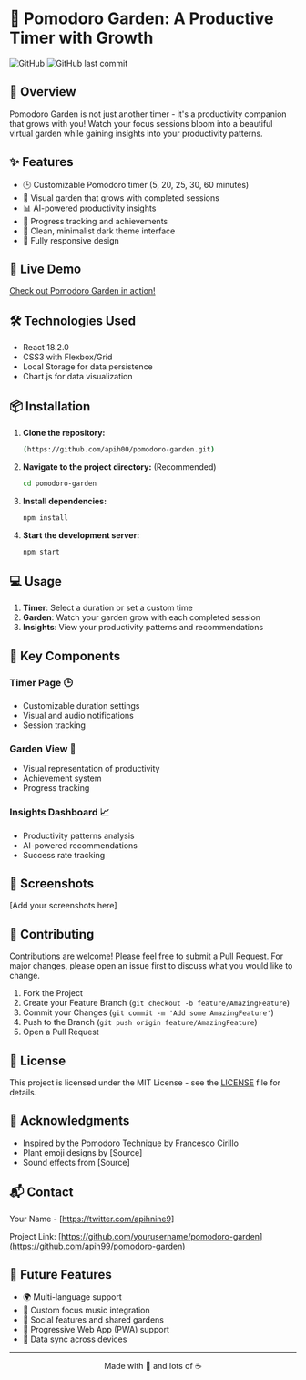 # 🍅 Pomodoro Garden: A Productive Timer with Growth

![GitHub](https://img.shields.io/github/license/apih99/pomodoro-garden)
![GitHub last commit](https://img.shields.io/github/last-commit/apih99/pomodoro-garden)

## 🌱 Overview

Pomodoro Garden is not just another timer - it's a productivity companion that grows with you! Watch your focus sessions bloom into a beautiful virtual garden while gaining insights into your productivity patterns.

## ✨ Features

- 🕒 Customizable Pomodoro timer (5, 20, 25, 30, 60 minutes)
- 🌿 Visual garden that grows with completed sessions
- 📊 AI-powered productivity insights
- 🎯 Progress tracking and achievements
- 🎨 Clean, minimalist dark theme interface
- 📱 Fully responsive design

## 🚀 Live Demo

[Check out Pomodoro Garden in action!]([https://your-demo-link.com](https://pomodoro-timer-eu6w.onrender.com/))

## 🛠️ Technologies Used

- React 18.2.0
- CSS3 with Flexbox/Grid
- Local Storage for data persistence
- Chart.js for data visualization

## 📦 Installation

1. **Clone the repository:**

   ```bash
   (https://github.com/apih00/pomodoro-garden.git)
   ```

2. **Navigate to the project directory:** (Recommended)

   ```bash
   cd pomodoro-garden
   ```

3. **Install dependencies:**

   ```bash
   npm install
   ```

4. **Start the development server:**

   ```bash
   npm start 
   ```


## 💻 Usage

1. **Timer**: Select a duration or set a custom time
2. **Garden**: Watch your garden grow with each completed session
3. **Insights**: View your productivity patterns and recommendations

## 🌟 Key Components

### Timer Page 🕒
- Customizable duration settings
- Visual and audio notifications
- Session tracking

### Garden View 🌺
- Visual representation of productivity
- Achievement system
- Progress tracking

### Insights Dashboard 📈
- Productivity patterns analysis
- AI-powered recommendations
- Success rate tracking

## 📱 Screenshots

[Add your screenshots here]

## 🤝 Contributing

Contributions are welcome! Please feel free to submit a Pull Request. For major changes, please open an issue first to discuss what you would like to change.

1. Fork the Project
2. Create your Feature Branch (`git checkout -b feature/AmazingFeature`)
3. Commit your Changes (`git commit -m 'Add some AmazingFeature'`)
4. Push to the Branch (`git push origin feature/AmazingFeature`)
5. Open a Pull Request

## 📝 License

This project is licensed under the MIT License - see the [LICENSE](LICENSE) file for details.

## 🙏 Acknowledgments

- Inspired by the Pomodoro Technique by Francesco Cirillo
- Plant emoji designs by [Source]
- Sound effects from [Source]

## 📬 Contact

Your Name - [https://twitter.com/apihnine9]

Project Link: [https://github.com/yourusername/pomodoro-garden](https://github.com/apih99/pomodoro-garden)

## 🔮 Future Features

- 🌍 Multi-language support
- 🎵 Custom focus music integration
- 👥 Social features and shared gardens
- 📱 Progressive Web App (PWA) support
- 🔄 Data sync across devices

---

<p align="center">Made with 💚 and lots of ☕</p>
